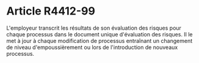 # Article R4412-99

L'employeur transcrit les résultats de son évaluation des risques pour chaque processus dans le document unique d'évaluation des risques. Il le met à jour à chaque modification de processus entraînant un changement de niveau d'empoussièrement ou lors de l'introduction de nouveaux processus.